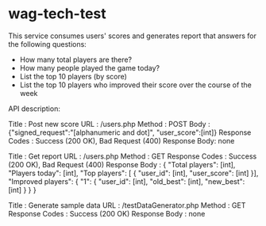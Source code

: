# wag-tech-test
This service consumes users' scores and generates report that answers for the following questions:
- How many total players are there?
- How many people played the game today?
- List the top 10 players (by score)
- List the top 10 players who improved their score over the course of the week

API description:

Title : Post new score
URL : /users.php
Method : POST
Body : {"signed_request":"[alphanumeric and dot]",
        "user_score":[int]}
Response Codes : Success (200 OK), Bad Request (400)
Response Body: none

Title : Get report
URL : /users.php
Method : GET
Response Codes : Success (200 OK), Bad Request (400)
Response Body : {
                    "Total players": [int],
                    "Players today": [int],
                    "Top players": [
                        {
                            "user_id": [int],
                            "user_score": [int]
                        }],
                    "Improved players": {
                        "1": {
                            "user_id": [int],
                            "old_best": [int],
                            "new_best": [int] 
                            }
                    }
                }
                
Title : Generate sample data
URL : /testDataGenerator.php
Method : GET
Response Codes : Success (200 OK)
Response Body : none